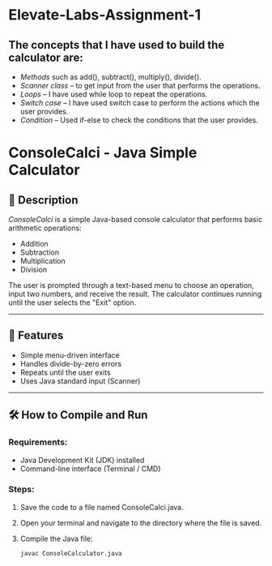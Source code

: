 # Elevate-Labs-Assignment-1

## The concepts that I have used to build the calculator are:

- *Methods* such as add(), subtract(), multiply(), divide().
- *Scanner class* – to get input from the user that performs the operations.
- *Loops* – I have used while loop to repeat the operations.
- *Switch case* – I have used switch case to perform the actions which the user provides.
- *Condition* – Used if-else to check the conditions that the user provides.


# ConsoleCalci - Java Simple Calculator

## 📘 Description

*ConsoleCalci* is a simple Java-based console calculator that performs basic arithmetic operations:  
- Addition  
- Subtraction  
- Multiplication  
- Division  

The user is prompted through a text-based menu to choose an operation, input two numbers, and receive the result. The calculator continues running until the user selects the "Exit" option.

---

## 🚀 Features

- Simple menu-driven interface
- Handles divide-by-zero errors
- Repeats until the user exits
- Uses Java standard input (Scanner)

---

## 🛠 How to Compile and Run

### Requirements:
- Java Development Kit (JDK) installed
- Command-line interface (Terminal / CMD)

### Steps:

1. Save the code to a file named ConsoleCalci.java.

2. Open your terminal and navigate to the directory where the file is saved.

3. Compile the Java file:
   ```bash
   javac ConsoleCalculator.java 
